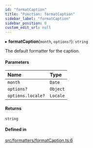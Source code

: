 ```yaml
---
id: "formatCaption"
title: "Function: formatCaption"
sidebar_label: "formatCaption"
sidebar_position: 0
custom_edit_url: null
---
```


▸ **formatCaption**(`month`, `options?`): `string`

The default formatter for the caption.

#### Parameters

| Name | Type |
| :------ | :------ |
| `month` | `Date` |
| `options?` | `Object` |
| `options.locale?` | `Locale` |

#### Returns

`string`

#### Defined in

[src/formatters/formatCaption.ts:6](https://github.com/gpbl/react-day-picker/blob/cd80be68f/src/formatters/formatCaption.ts#L6)
